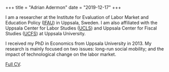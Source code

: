 +++
title = "Adrian Adermon"
date = "2019-12-17"
+++

I am a researcher at the Institute for Evaluation of Labor Market and Education Policy ([IFAU](https://www.ifau.se/en/)) in Uppsala, Sweden. I am also affiliated with the Uppsala Center for Labor Studies ([UCLS](https://ucls.nek.uu.se/)) and Uppsala Center for Fiscal Studies ([UCFS](https://ucfs.nek.uu.se/)) at Uppsala University.

I received my PhD in Economics from Uppsala University in 2013. My research is mainly focused on two issues: long-run social mobility; and the impact of technological change on the labor market.

[Full CV](/cv).
